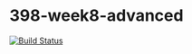 # 398-week8-advanced

[![Build Status](https://travis-ci.org/eguldan/398-week8-advanced.svg?branch=master)](https://travis-ci.org/eguldan/398-week8-advanced)
